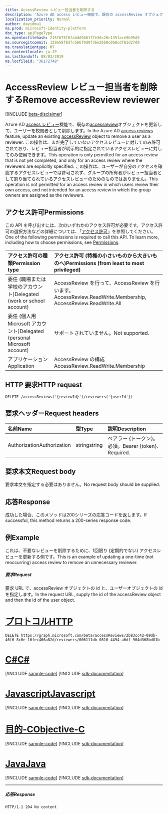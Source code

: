 ```yaml
---
title: AccessReview レビュー担当者を削除する
description: 'Azure AD access レビュー機能で、既存の accessReview オブジェクトを更新して、ユーザーを校閲者として削除します。  この操作は、まだ完了していないアクセスレビューに対してのみ許可されており、レビュー担当者が明示的に指定されているアクセスレビューに対してのみ使用できます。 この操作は、ユーザーが自分のアクセスを確認するアクセスレビューでは許可されず、グループの所有者がレビュー担当者として割り当てられているアクセスレビューのためのものではありません。 '
localization_priority: Normal
author: davidmu1
ms.prod: microsoft-identity-platform
doc_type: apiPageType
ms.openlocfilehash: 215f675f6fa4dd9461f7e36c26c135face9b95d9
ms.sourcegitcommit: 129e58f83fc566f9d9f36e26b0c0b8cdf81d27d9
ms.translationtype: MT
ms.contentlocale: ja-JP
ms.lasthandoff: 08/03/2019
ms.locfileid: "36172748"
---
```

# <a name="remove-accessreview-reviewer"></a><span data-ttu-id="92f74-105">AccessReview レビュー担当者を削除する</span><span class="sxs-lookup"><span data-stu-id="92f74-105">Remove accessReview reviewer</span></span>

[!INCLUDE [beta-disclaimer](../../includes/beta-disclaimer.md)]

<span data-ttu-id="92f74-106">Azure AD [access レビュー](../resources/accessreviews-root.md)機能で、既存の[accessreview](../resources/accessreview.md)オブジェクトを更新して、ユーザーを校閲者として削除します。</span><span class="sxs-lookup"><span data-stu-id="92f74-106">In the Azure AD [access reviews](../resources/accessreviews-root.md) feature, update an existing [accessReview](../resources/accessreview.md) object to remove a user as a reviewer.</span></span>  <span data-ttu-id="92f74-107">この操作は、まだ完了していないアクセスレビューに対してのみ許可されており、レビュー担当者が明示的に指定されているアクセスレビューに対してのみ使用できます。</span><span class="sxs-lookup"><span data-stu-id="92f74-107">This operation is only permitted for an access review that is not yet completed, and only for an access review where the reviewers are explicitly specified.</span></span> <span data-ttu-id="92f74-108">この操作は、ユーザーが自分のアクセスを確認するアクセスレビューでは許可されず、グループの所有者がレビュー担当者として割り当てられているアクセスレビューのためのものではありません。</span><span class="sxs-lookup"><span data-stu-id="92f74-108">This operation is not permitted for an access review in which users review their own access, and not intended for an access review in which the group owners are assigned as the reviewers.</span></span> 


## <a name="permissions"></a><span data-ttu-id="92f74-109">アクセス許可</span><span class="sxs-lookup"><span data-stu-id="92f74-109">Permissions</span></span>
<span data-ttu-id="92f74-p103">この API を呼び出すには、次のいずれかのアクセス許可が必要です。アクセス許可の選択方法などの詳細については、「[アクセス許可](/graph/permissions-reference)」を参照してください。</span><span class="sxs-lookup"><span data-stu-id="92f74-p103">One of the following permissions is required to call this API. To learn more, including how to choose permissions, see [Permissions](/graph/permissions-reference).</span></span>

|<span data-ttu-id="92f74-112">アクセス許可の種類</span><span class="sxs-lookup"><span data-stu-id="92f74-112">Permission type</span></span>                        | <span data-ttu-id="92f74-113">アクセス許可 (特権の小さいものから大きいものへ)</span><span class="sxs-lookup"><span data-stu-id="92f74-113">Permissions (from least to most privileged)</span></span>              |
|:--------------------------------------|:---------------------------------------------------------|
|<span data-ttu-id="92f74-114">委任 (職場または学校のアカウント)</span><span class="sxs-lookup"><span data-stu-id="92f74-114">Delegated (work or school account)</span></span>     | <span data-ttu-id="92f74-115">AccessReview を行って、AccessReview を行います。</span><span class="sxs-lookup"><span data-stu-id="92f74-115">AccessReview.ReadWrite.Membership, AccessReview.ReadWrite.All</span></span> |
|<span data-ttu-id="92f74-116">委任 (個人用 Microsoft アカウント)</span><span class="sxs-lookup"><span data-stu-id="92f74-116">Delegated (personal Microsoft account)</span></span> | <span data-ttu-id="92f74-117">サポートされていません。</span><span class="sxs-lookup"><span data-stu-id="92f74-117">Not supported.</span></span> |
|<span data-ttu-id="92f74-118">アプリケーション</span><span class="sxs-lookup"><span data-stu-id="92f74-118">Application</span></span>                            | <span data-ttu-id="92f74-119">AccessReview の構成</span><span class="sxs-lookup"><span data-stu-id="92f74-119">AccessReview.ReadWrite.Membership</span></span> |

## <a name="http-request"></a><span data-ttu-id="92f74-120">HTTP 要求</span><span class="sxs-lookup"><span data-stu-id="92f74-120">HTTP request</span></span>
<!-- { "blockType": "ignored" } -->
```http
DELETE /accessReviews('{reviewId}')/reviewers('{userId'})
```
## <a name="request-headers"></a><span data-ttu-id="92f74-121">要求ヘッダー</span><span class="sxs-lookup"><span data-stu-id="92f74-121">Request headers</span></span>
| <span data-ttu-id="92f74-122">名前</span><span class="sxs-lookup"><span data-stu-id="92f74-122">Name</span></span>         | <span data-ttu-id="92f74-123">型</span><span class="sxs-lookup"><span data-stu-id="92f74-123">Type</span></span>        | <span data-ttu-id="92f74-124">説明</span><span class="sxs-lookup"><span data-stu-id="92f74-124">Description</span></span> |
|:-------------|:------------|:------------|
| <span data-ttu-id="92f74-125">Authorization</span><span class="sxs-lookup"><span data-stu-id="92f74-125">Authorization</span></span> | <span data-ttu-id="92f74-126">string</span><span class="sxs-lookup"><span data-stu-id="92f74-126">string</span></span> | <span data-ttu-id="92f74-p104">ベアラー \{トークン\}。必須。</span><span class="sxs-lookup"><span data-stu-id="92f74-p104">Bearer \{token\}. Required.</span></span> |

## <a name="request-body"></a><span data-ttu-id="92f74-129">要求本文</span><span class="sxs-lookup"><span data-stu-id="92f74-129">Request body</span></span>
<span data-ttu-id="92f74-130">要求本文を指定する必要はありません。</span><span class="sxs-lookup"><span data-stu-id="92f74-130">No request body should be supplied.</span></span>


## <a name="response"></a><span data-ttu-id="92f74-131">応答</span><span class="sxs-lookup"><span data-stu-id="92f74-131">Response</span></span>
<span data-ttu-id="92f74-132">成功した場合、このメソッドは200シリーズの応答コードを返します。</span><span class="sxs-lookup"><span data-stu-id="92f74-132">If successful, this method returns a 200-series response code.</span></span>

## <a name="example"></a><span data-ttu-id="92f74-133">例</span><span class="sxs-lookup"><span data-stu-id="92f74-133">Example</span></span>

<span data-ttu-id="92f74-134">これは、不要なレビューを削除するために、1回限り (定期的でない) アクセスレビューを更新する例です。</span><span class="sxs-lookup"><span data-stu-id="92f74-134">This is an example of updating a one-time (not reoccurring) access review to remove an unnecessary reviewer.</span></span>


##### <a name="request"></a><span data-ttu-id="92f74-135">要求</span><span class="sxs-lookup"><span data-stu-id="92f74-135">Request</span></span>
<span data-ttu-id="92f74-136">要求 URL で、accessReview オブジェクトの id と、ユーザーオブジェクトの id を指定します。</span><span class="sxs-lookup"><span data-stu-id="92f74-136">In the request URL, supply the id of the accessReview object and then the id of the user object.</span></span>


# <a name="httptabhttp"></a>[<span data-ttu-id="92f74-137">プロトコル</span><span class="sxs-lookup"><span data-stu-id="92f74-137">HTTP</span></span>](#tab/http)
<!-- {
  "blockType": "request",
  "name": "remove_accessReview_reviewer"
}-->
```http
DELETE https://graph.microsoft.com/beta/accessReviews/2b83cc42-09db-46f6-8c6e-16fec466a82d/reviewers/006111db-0810-4494-a6df-904d368bd81b

```
# <a name="ctabcsharp"></a>[<span data-ttu-id="92f74-138">C#</span><span class="sxs-lookup"><span data-stu-id="92f74-138">C#</span></span>](#tab/csharp)
[!INCLUDE [sample-code](../includes/snippets/csharp/remove-accessreview-reviewer-csharp-snippets.md)]
[!INCLUDE [sdk-documentation](../includes/snippets/snippets-sdk-documentation-link.md)]

# <a name="javascripttabjavascript"></a>[<span data-ttu-id="92f74-139">Javascript</span><span class="sxs-lookup"><span data-stu-id="92f74-139">Javascript</span></span>](#tab/javascript)
[!INCLUDE [sample-code](../includes/snippets/javascript/remove-accessreview-reviewer-javascript-snippets.md)]
[!INCLUDE [sdk-documentation](../includes/snippets/snippets-sdk-documentation-link.md)]

# <a name="objective-ctabobjc"></a>[<span data-ttu-id="92f74-140">目的-C</span><span class="sxs-lookup"><span data-stu-id="92f74-140">Objective-C</span></span>](#tab/objc)
[!INCLUDE [sample-code](../includes/snippets/objc/remove-accessreview-reviewer-objc-snippets.md)]
[!INCLUDE [sdk-documentation](../includes/snippets/snippets-sdk-documentation-link.md)]

# <a name="javatabjava"></a>[<span data-ttu-id="92f74-141">Java</span><span class="sxs-lookup"><span data-stu-id="92f74-141">Java</span></span>](#tab/java)
[!INCLUDE [sample-code](../includes/snippets/java/remove-accessreview-reviewer-java-snippets.md)]
[!INCLUDE [sdk-documentation](../includes/snippets/snippets-sdk-documentation-link.md)]

---


##### <a name="response"></a><span data-ttu-id="92f74-142">応答</span><span class="sxs-lookup"><span data-stu-id="92f74-142">Response</span></span>
<!-- {
  "blockType": "response",
  "truncated": true
} -->
```http
HTTP/1.1 204 No content
```

<!--
{
  "type": "#page.annotation",
  "description": "Remove accessReview reviewer",
  "keywords": "",
  "section": "documentation",
  "tocPath": "",
  "suppressions": [
  ]
}
-->
